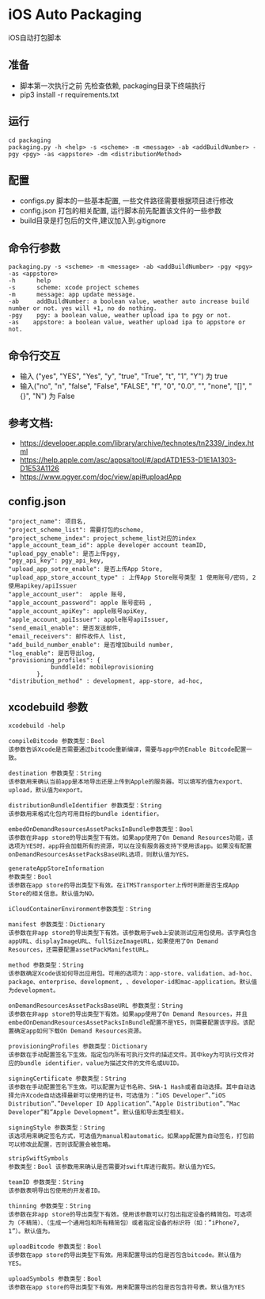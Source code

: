 # iOS Auto Packaging

iOS自动打包脚本

## 准备

* 脚本第一次执行之前 先检查依赖, packaging目录下终端执行 
* pip3 install -r requirements.txt

## 运行

``` shell
cd packaging
packaging.py -h <help> -s <scheme> -m <message> -ab <addBuildNumber> -pgy <pgy> -as <appstore> -dm <distributionMethod>
```

## 配置

* configs.py 脚本的一些基本配置, 一些文件路径需要根据项目进行修改
* config.json 打包的相关配置, 运行脚本前先配置该文件的一些参数
* build目录是打包后的文件,建议加入到.gitignore

## 命令行参数

```
packaging.py -s <scheme> -m <message> -ab <addBuildNumber> -pgy <pgy> -as <appstore>
-h      help
-s      scheme: xcode project schemes
-m      message: app update message.
-ab     addBuildNumber: a boolean value, weather auto increase build number or not. yes will +1, no do nothing.
-pgy    pgy: a boolean value, weather upload ipa to pgy or not. 
-as    appstore: a boolean value, weather upload ipa to appstore or not.
```

## 命令行交互

* 输入 ("yes", "YES", "Yes", "y", "true", "True", "t", "1", "Y") 为 true
* 输入("no", "n", "false", "False", "FALSE", "f", "0", "0.0", "", "none", "[]", "{}", "N") 为 False


## 参考文档: 

* https://developer.apple.com/library/archive/technotes/tn2339/_index.html
* https://help.apple.com/asc/appsaltool/#/apdATD1E53-D1E1A1303-D1E53A1126
* https://www.pgyer.com/doc/view/api#uploadApp

## config.json

    "project_name": 项目名,
    "project_scheme_list": 需要打包的scheme,
    "project_scheme_index": project_scheme_list对应的index
    "apple_account_team_id": apple developer account teamID,
    "upload_pgy_enable": 是否上传pgy,
    "pgy_api_key": pgy_api_key,
    "upload_app_sotre_enable": 是否上传App Store,
    "upload_app_store_account_type" : 上传App Store账号类型 1 使用账号/密码, 2使用apikey/apiIssuer
    "apple_account_user":  apple 账号,
    "apple_account_password": apple 账号密码 ,
    "apple_account_apiKey": apple账号apiKey,
    "apple_account_apiIssuer": apple账号apiIssuer,
    "send_email_enable": 是否发送邮件,
    "email_receivers": 邮件收件人 list,
    "add_build_number_enable": 是否增加build number,
    "log_enable": 是否导出log,
    "provisioning_profiles": {
                bunddleId: mobileprovisioning
            },
    "distribution_method" : development, app-store, ad-hoc,


## xcodebuild 参数

```
xcodebuild -help

compileBitcode 参数类型：Bool
该参数告诉Xcode是否需要通过bitcode重新编译，需要与app中的Enable Bitcode配置一致。

destination 参数类型：String
该参数用来确认当前app是本地导出还是上传到Apple的服务器。可以填写的值为export、upload，默认值为export。

distributionBundleIdentifier 参数类型：String
该参数用来格式化包内可用目标的bundle identifier。

embedOnDemandResourcesAssetPacksInBundle参数类型：Bool
该参数在非app store的导出类型下有效。如果app使用了On Demand Resources功能，该选项为YES时，app将会加载所有的资源，可以在没有服务器支持下使用该app。如果没有配置onDemandResourcesAssetPacksBaseURL选项，则默认值为YES。

generateAppStoreInformation
参数类型：Bool
该参数在app store的导出类型下有效。在iTMSTransporter上传时判断是否生成App Store的相关信息。默认值为NO。

iCloudContainerEnvironment参数类型：String

manifest 参数类型：Dictionary
该参数在非app store的导出类型下有效。该参数用于web上安装测试应用包使用。该字典包含appURL、displayImageURL、fullSizeImageURL，如果使用了On Demand Resources，还需要配置assetPackManifestURL。

method 参数类型：String
该参数确定Xcode该如何导出应用包。可用的选项为：app-store、validation、ad-hoc、package、enterprise、development, 、developer-id和mac-application。默认值为development。

onDemandResourcesAssetPacksBaseURL 参数类型：String
该参数在非app store的导出类型下有效。如果app使用了On Demand Resources，并且embedOnDemandResourcesAssetPacksInBundle配置不是YES，则需要配置该字段。该配置确定app如何下载On Demand Resources资源。

provisioningProfiles 参数类型：Dictionary
该参数在手动配置签名下生效。指定包内所有可执行文件的描述文件。其中key为可执行文件对应的bundle identifier，value为描述文件的文件名或UUID。

signingCertificate 参数类型：String
该参数在手动配置签名下生效。可以配置为证书名称、SHA-1 Hash或者自动选择。其中自动选择允许Xcode自动选择最新可以使用的证书，可选值为：”iOS Developer”、”iOS Distribution”、”Developer ID Application”、”Apple Distribution”、”Mac Developer”和”Apple Development”。默认值和导出类型相关。

signingStyle 参数类型：String
该选项用来确定签名方式，可选值为manual和automatic。如果app配置为自动签名，打包前可以修改此配置，否则该配置会被忽略。

stripSwiftSymbols
参数类型：Bool 该参数用来确认是否需要对swift库进行裁剪。默认值为YES。

teamID 参数类型：String
该参数表明导出包使用的开发者ID。

thinning 参数类型：String
该参数在非app store的导出类型下有效。使用该参数可以打包出指定设备的精简包。可选项为（不精简）、（生成一个通用包和所有精简包）或者指定设备的标识符（如：”iPhone7, 1”）。默认值为。

uploadBitcode 参数类型：Bool
该参数在app store的导出类型下有效。用来配置导出的包是否包含bitcode。默认值为YES。

uploadSymbols 参数类型：Bool
该参数在app store的导出类型下有效。用来配置导出的包是否包含符号表。默认值为YES

```
